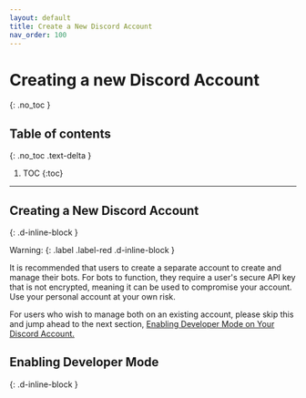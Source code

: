 ```yaml
---
layout: default
title: Create a New Discord Account
nav_order: 100
---
```


# Creating a new Discord Account
{: .no_toc }

## Table of contents
{: .no_toc .text-delta }

1. TOC
{:toc}

---

## Creating a New Discord Account
{: .d-inline-block }


Warning: 
{: .label .label-red .d-inline-block }

It is recommended that users to create a separate account to create and manage their bots. For bots to function, they require a user's secure API key that is not encrypted, meaning it can be used to compromise your account. Use your personal account at your own risk.

For users who wish to manage both on an existing account, please skip this and jump ahead to the next section, [Enabling Developer Mode on Your Discord Account.](https://23o4i7.github.io/Sean-Sejin-Docs/docs/createDiscordAccount/#enabling-developer-mode)

## Enabling Developer Mode
{: .d-inline-block }